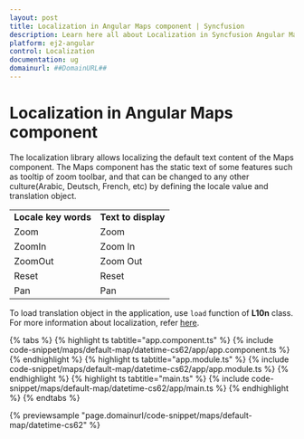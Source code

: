 ```yaml
---
layout: post
title: Localization in Angular Maps component | Syncfusion
description: Learn here all about Localization in Syncfusion Angular Maps component of Syncfusion Essential JS 2 and more.
platform: ej2-angular
control: Localization 
documentation: ug
domainurl: ##DomainURL##
---
```


# Localization in Angular Maps component

The localization library allows localizing the default text content of the Maps component. The Maps component has the static text of some features such as tooltip of zoom toolbar, and that can be changed to any other culture(Arabic, Deutsch, French, etc) by defining the locale value and translation object.

<!-- markdownlint-disable MD033 -->
<!-- markdownlint-disable MD010 -->

<table>
<tr>
<td><b>Locale key words</b></td>
<td><b>Text to display</b></td>
</tr>
<tr>
<td>Zoom</td>
<td>Zoom</td>
</tr>
<tr>
<td>ZoomIn</td>
<td>Zoom In</td>
</tr>
<tr>
<td>ZoomOut</td>
<td>Zoom Out</td>
</tr>
<tr>
<td>Reset</td>
<td>Reset</td>
</tr>
<tr>
<td>Pan</td>
<td>Pan</td>
</tr>
</table>

To load translation object in the application, use `load` function of **L10n** class. For more information about localization, refer [here](http://ej2.syncfusion.com/documentation/base/localization.html).

{% tabs %}
{% highlight ts tabtitle="app.component.ts" %}
{% include code-snippet/maps/default-map/datetime-cs62/app/app.component.ts %}
{% endhighlight %}
{% highlight ts tabtitle="app.module.ts" %}
{% include code-snippet/maps/default-map/datetime-cs62/app/app.module.ts %}
{% endhighlight %}
{% highlight ts tabtitle="main.ts" %}
{% include code-snippet/maps/default-map/datetime-cs62/app/main.ts %}
{% endhighlight %}
{% endtabs %}
  
{% previewsample "page.domainurl/code-snippet/maps/default-map/datetime-cs62" %}